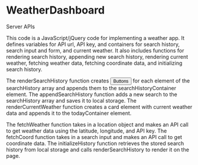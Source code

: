 # WeatherDashboard
Server APIs 


This code is a JavaScript/jQuery code for implementing a weather app. It defines variables for API url, API key, and containers for search history, search input and form, and current weather. It also includes functions for rendering search history, appending new search history, rendering current weather, fetching weather data, fetching coordinate data, and initializing search history.

The renderSearchHistory function creates <button style='font-size:12px'>Buttons <i class='fas fa-baby-carriage'></i></button>  for each element of the searchHistory array and appends them to the searchHistoryContainer element. The appendSearchHistory function adds a new search to the searchHistory array and saves it to local storage. The renderCurrentWeather function creates a card element with current weather data and appends it to the todayContainer element.

The fetchWeather function takes in a location object and makes an API call to get weather data using the latitude, longitude, and API key. The fetchCoord function takes in a search input and makes an API call to get coordinate data. The initializeHistory function retrieves the stored search history from local storage and calls renderSearchHistory to render it on the page.
